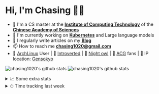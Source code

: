 # Hi, I'm Chasing 👋🏻

- 🏫 I'm a CS master at the [**Institute of Computing Technology**](http://ict.cas.cn/) of the [**Chinese Academy of Sciences**](https://www.cas.cn/)
- 🔭 I'm currently working on [**Kubernetes**](https://github.com/kubernetes/kubernetes) and Large language models
- 📝 I regularly write articles on my [**Blog**](https://chasing1020.github.io)
- 📫 How to reach me [**chasing1020@gmail.com**](mailto:chasing1020@gmail.com)
- 🐧 [ArchLinux](https://archlinux.org/about/) User | 🎸 [Introverted](https://en.wikipedia.org/wiki/Bocchi_the_Rock!) | 🦉 [Night owl](https://en.wikipedia.org/wiki/Night_owl) | 🎨 [ACG](https://en.wikipedia.org/wiki/ACG_%28subculture%29) fans | 🍺 IP location: [Gensokyo](https://en.touhouwiki.net/wiki/Gensokyo)


![chasing1020's github stats](https://github-readme-stats-git-masterrstaa-rickstaa.vercel.app/api?username=chasing1020&show_icons=true&theme=transparent&hide_title=true&count_private=true&include_all_commits=true)
![chasing1020's github stats](https://github-readme-stats.vercel.app/api/top-langs/?username=chasing1020&hide=html,makefile,scss&theme=transparent&langs_count=6&layout=compact&count_private=true)

<details>
  <summary>
    📈 Some extra stats
  </summary>
  <br/>
  <img src="https://github-profile-trophy.vercel.app/api/?username=chasing1020&column=4&theme=flat&margin-w=18&margin-h=15"/>
</details>

<details>
  <summary>
    ⏱ Time tracking last week
  </summary>
  <br/>
  <img src="https://github-readme-stats-git-masterrstaa-rickstaa.vercel.app/api/wakatime?username=chasing1020&theme=transparent"/>
</details>
